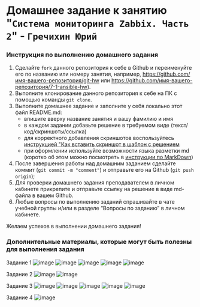 # Домашнее задание к занятию "`Система мониторинга Zabbix. Часть 2`" - `Гречихин Юрий`


### Инструкция по выполнению домашнего задания

   1. Сделайте `fork` данного репозитория к себе в Github и переименуйте его по названию или номеру занятия, например, https://github.com/имя-вашего-репозитория/git-hw или  https://github.com/имя-вашего-репозитория/7-1-ansible-hw).
   2. Выполните клонирование данного репозитория к себе на ПК с помощью команды `git clone`.
   3. Выполните домашнее задание и заполните у себя локально этот файл README.md:
      - впишите вверху название занятия и вашу фамилию и имя
      - в каждом задании добавьте решение в требуемом виде (текст/код/скриншоты/ссылка)
      - для корректного добавления скриншотов воспользуйтесь [инструкцией "Как вставить скриншот в шаблон с решением](https://github.com/netology-code/sys-pattern-homework/blob/main/screen-instruction.md)
      - при оформлении используйте возможности языка разметки md (коротко об этом можно посмотреть в [инструкции  по MarkDown](https://github.com/netology-code/sys-pattern-homework/blob/main/md-instruction.md))
   4. После завершения работы над домашним заданием сделайте коммит (`git commit -m "comment"`) и отправьте его на Github (`git push origin`);
   5. Для проверки домашнего задания преподавателем в личном кабинете прикрепите и отправьте ссылку на решение в виде md-файла в вашем Github.
   6. Любые вопросы по выполнению заданий спрашивайте в чате учебной группы и/или в разделе “Вопросы по заданию” в личном кабинете.
   
Желаем успехов в выполнении домашнего задания!
   
### Дополнительные материалы, которые могут быть полезны для выполнения задания

Задание 1
![image](https://github.com/user-attachments/assets/3fdc6941-b951-4a6b-943f-4769cbb95083)
![image](https://github.com/user-attachments/assets/37ae411b-4d55-4704-ab29-23cdb88bb118)
![image](https://github.com/user-attachments/assets/ead027b8-9d60-46c0-ba0b-799f42238f91)
![image](https://github.com/user-attachments/assets/8ff6ad60-a863-458a-9f4f-8e5611b41b56)
![image](https://github.com/user-attachments/assets/0483e282-1f72-43e1-a1d0-b7142ecfd927)


Задание 2
![image](https://github.com/user-attachments/assets/761c0b34-3820-4945-9f6e-89afc9e6c891)
![image](https://github.com/user-attachments/assets/48433cba-6976-4bd3-b16c-11151f701d5e)



Задание 3
![image](https://github.com/user-attachments/assets/8fb9affa-eeb4-4118-83dd-d8ee0ee83e89)
![image](https://github.com/user-attachments/assets/163ea835-3384-4aee-a382-da0d83d0ca22)
![image](https://github.com/user-attachments/assets/f7466895-180f-45e4-8b7a-d84e79629626)
![image](https://github.com/user-attachments/assets/2f6ede61-896f-41cb-93e6-143678505898)
![image](https://github.com/user-attachments/assets/2c9f0647-976c-44fb-859f-318d19134fc1)

Задание 4
![image](https://github.com/user-attachments/assets/60f70de1-4fcf-4d8a-a67e-0f2991f673e5)




